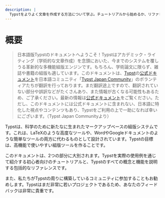 ```yaml
---
description: |
  Typstをよりよく文章を作成する方法について学ぶ。チュートリアルから始めるか、リファレンスを深く掘り下げてみてください。
---
```


# 概要

> 日本語版Typstのドキュメントへようこそ！Typstはアカデミック・ライティング（学術的な文章作成）を念頭においた、今までのシステムを覆しうる革新的な多機能組版エンジンです。もちろん、学術論文に限らず、雑誌や書籍の組版も適しています。このドキュメントは、[Typst](https://typst.app/)の[公式ドキュメント](https://typst.app/docs/)を日本語コミュニティ「[Typst Japan Community](https://github.com/typst-jp/)」のボランティアたちが翻訳を行っております。まだ翻訳途上ですので、翻訳されていない部分や誤訳などがたくさんあり、また情報が古くなる可能性もあるため、ご了承ください。最新の情報は[公式ドキュメント](https://typst.app/docs/)をご覧ください。ただし、このドキュメントには公式ドキュメントに含まれない、日本語に特化した視点やコンテンツもあり、Typstをご利用の上で一助になれば幸いにございます。（Typst Japan Communityより）

Typstは、科学のために新たなに生まれたマークアップベースの組版システムです。これは、LaTeXのような高度なツールや、WordやGoogleドキュメントのような簡単なツールの両方に代わるものとして設計されています。Typstの目標は、高機能で使いやすい組版ツールを作ることです。

このドキュメントは、2つの部分に大別されます。Typstを実際の使用例を通じて紹介する初心者向けのチュートリアルと、Typstのすべての概念と機能を説明する包括的なリファレンスです。

また、私たちがTypstの周りに構築しているコミュニティに参加することもお勧めします。Typstはまだ非常に若いプロジェクトであるため、あなたのフィードバックは非常に貴重です。

